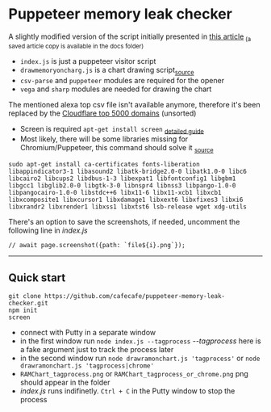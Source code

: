 # Puppeteer memory leak checker

A slightly modified version of the script initially presented in [this article](https://devforth.io/blog/how-to-simply-workaround-ram-leaking-libraries-like-puppeteer-universal-way-to-fix-ram-leaks-once-and-forever/)<sub> (a saved article copy is available in the docs folder)</sub>

- `index.js` is just a puppeteer visitor script
- `drawmemoryoncharg.js` is a chart drawing script<sub>[source](https://gist.github.com/ivictbor/a0c35865a3e67708b6ff52ba8bc45043)</sub>
- `csv-parse` and `puppeteer` modules are required for the opener
- `vega` and `sharp` modules are needed for drawing the chart

The mentioned alexa top csv file isn't available anymore, therefore it's been replaced by the [Cloudflare top 5000 domains](https://radar.cloudflare.com/domains) (unsorted)

- Screen is required `apt-get install screen` <sub>[detailed guide](https://www.digitalocean.com/community/tutorials/how-to-install-and-use-screen-on-an-ubuntu-cloud-server)</sub>
- Most likely, there will be some libraries missing for Chromium/Puppeteer, this command should solve it <sub>[source](https://stackoverflow.com/questions/66214552/tmp-chromium-error-while-loading-shared-libraries-libnss3-so-cannot-open-sha)</sub>

```
sudo apt-get install ca-certificates fonts-liberation libappindicator3-1 libasound2 libatk-bridge2.0-0 libatk1.0-0 libc6 libcairo2 libcups2 libdbus-1-3 libexpat1 libfontconfig1 libgbm1 libgcc1 libglib2.0-0 libgtk-3-0 libnspr4 libnss3 libpango-1.0-0 libpangocairo-1.0-0 libstdc++6 libx11-6 libx11-xcb1 libxcb1 libxcomposite1 libxcursor1 libxdamage1 libxext6 libxfixes3 libxi6 libxrandr2 libxrender1 libxss1 libxtst6 lsb-release wget xdg-utils
```

There's an option to save the screenshots, if needed, uncomment the following line in _index.js_

```
// await page.screenshot({path: `file${i}.png`});
```

---

## Quick start

```
git clone https://github.com/cafecafe/puppeteer-memory-leak-checker.git
npm init
screen
```

- connect with Putty in a separate window
- in the first window run `node index.js --tagprocess` _--tagprocess_ here is a fake argument just to track the process later
- in the second window run `node drawramonchart.js 'tagprocess'` or `node drawramonchart.js 'tagprocess|chrome'`
- `RAMChart_tagprocess.png` or `RAMChart_tagprocess_or_chrome.png` png should appear in the folder
- _index.js_ runs indifinetly. `Ctrl + C` in the Putty window to stop the process
